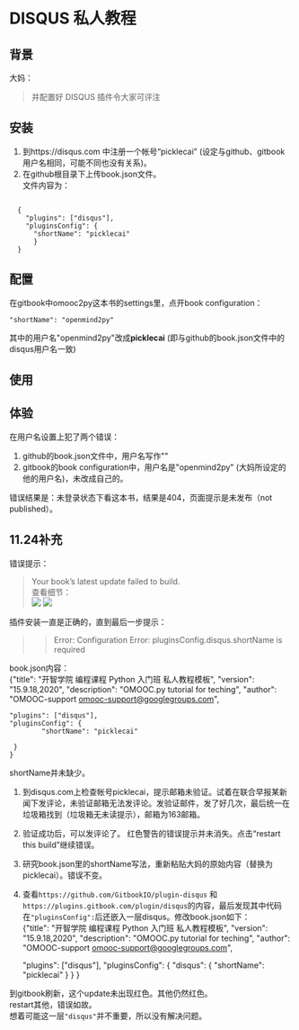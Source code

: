 # DISQUS 私人教程

## 背景

大妈：
> 并配置好 DISQUS 插件令大家可评注

## 安装
1. 到https://disqus.com 中注册一个帐号“picklecai” (设定与github、gitbook用户名相同，可能不同也没有关系)。  
2. 在github根目录下上传book.json文件。  
文件内容为：  
<pre><code>
  {
    "plugins": ["disqus"],
    "pluginsConfig": {
      "shortName": "picklecai"
      }
  }    
</pre></code>

## 配置

在gitbook中omooc2py这本书的settings里，点开book configuration：  

<pre><code>"shortName": "openmind2py"</pre></code>

其中的用户名"openmind2py"改成**picklecai** (即与github的book.json文件中的disqus用户名一致)

## 使用

## 体验

在用户名设置上犯了两个错误：  
1. github的book.json文件中，用户名写作"<picklecai>"  
2. gitbook的book  configuration中，用户名是"openmind2py" (大妈所设定的他的用户名)，未改成自己的。  

错误结果是：未登录状态下看这本书，结果是404，页面提示是未发布（not published）。  

## 11.24补充  
错误提示：  
> Your book’s latest update failed to build.  
> 查看细节：  
> ![](http://i12.tietuku.com/9b684c337a282321.png)
> ![](http://i12.tietuku.com/97505e458536ab4d.png)

插件安装一直是正确的，直到最后一步提示：  
> > Error: Configuration Error: pluginsConfig.disqus.shortName is required  

book.json内容：  
    {"title": "开智学院 编程课程 Python 入门班 私人教程模板",
    "version": "15.9.18,2020",
    "description": "OMOOC.py tutorial for teching",
    "author": "OMOOC-support <omooc-support@googlegroups.com>",

    "plugins": ["disqus"],
    "pluginsConfig": {
            "shortName": "picklecai"

     }
    }

shortName并未缺少。

1. 到disqus.com上检查帐号picklecai，提示邮箱未验证。试着在联合早报某新闻下发评论，未验证邮箱无法发评论。发验证邮件，发了好几次，最后统一在垃圾箱找到（垃圾箱无未读提示），邮箱为163邮箱。  
2. 验证成功后，可以发评论了。 红色警告的错误提示并未消失。点击“restart this build”继续错误。   
3. 研究book.json里的shortName写法，重新粘贴大妈的原始内容（替换为picklecai）。错误不变。  
4. 查看`https://github.com/GitbookIO/plugin-disqus` 和`https://plugins.gitbook.com/plugin/disqus`的内容，最后发现其中代码在`"pluginsConfig":`后还嵌入一层disqus。修改book.json如下：  
    {"title": "开智学院 编程课程 Python 入门班 私人教程模板",
    "version": "15.9.18,2020",
    "description": "OMOOC.py tutorial for teching",
    "author": "OMOOC-support <omooc-support@googlegroups.com>",

    "plugins": ["disqus"],
    "pluginsConfig": {
        "disqus": {
            "shortName": "picklecai"
        }
     }
    }

到gitbook刷新，这个update未出现红色。其他仍然红色。  
restart其他，错误如故。  
想着可能这一层`"disqus"`并不重要，所以没有解决问题。  
